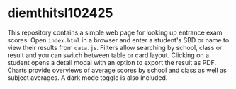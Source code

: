 # diemthitsl102425

This repository contains a simple web page for looking up entrance exam scores.
Open `index.html` in a browser and enter a student's SBD or name to view their
results from `data.js`. Filters allow searching by school, class or result and
you can switch between table or card layout. Clicking on a student opens a
detail modal with an option to export the result as PDF. Charts provide
overviews of average scores by school and class as well as subject averages.
A dark mode toggle is also included.
